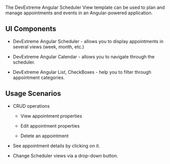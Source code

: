 The DevExtreme Angular Scheduler View template can be used to plan and manage appointments and events in an Angular-powered application.
<!--split-->

## UI Components  

- DevExtreme Angular Scheduler - allows you to display appointments in several views (week, month, etc.)

- DevExtreme Angular Calendar - allows you to navigate through the scheduler.

- DevExtreme Angular List, CheckBoxes - help you to filter through appointment categories.

## Usage Scenarios 

- CRUD operations 

    - View appointment properties 

    - Edit appointment properties 

    - Delete an appointment 

- See appointment details by clicking on it.

- Change Scheduler views via a drop-down button.